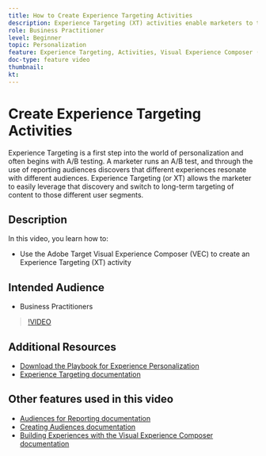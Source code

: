```yaml
---
title: How to Create Experience Targeting Activities
description: Experience Targeting (XT) activities enable marketers to target specific content to a specific audience. Learn the benefits of XT activities and how to create and use them.
role: Business Practitioner
level: Beginner
topic: Personalization
feature: Experience Targeting, Activities, Visual Experience Composer (VEC)
doc-type: feature video
thumbnail:
kt:
---
```


# Create Experience Targeting Activities

Experience Targeting is a first step into the world of personalization and often begins with A/B testing. A marketer runs an A/B test, and through the use of reporting audiences discovers that different experiences resonate with different audiences. Experience Targeting (or XT) allows the marketer to easily leverage that discovery and switch to long-term targeting of content to those different user segments.

## Description

In this video, you learn how to:

* Use the Adobe Target Visual Experience Composer (VEC) to create an Experience Targeting (XT) activity

## Intended Audience

* Business Practitioners

>[!VIDEO](https://video.tv.adobe.com/v/22418?quality=12)

## Additional Resources

* [Download the Playbook for Experience Personalization](https://guided.adobe.com/?promoid=K42KVXHD&mv=other&search=personalization+playbook#recommended/solutions/target)
* [Experience Targeting documentation](https://docs.adobe.com/content/help/en/target/using/activities/experience-targeting/experience-target.html)

## Other features used in this video

* [Audiences for Reporting documentation](https://docs.adobe.com/help/en/target/using/audiences/managing-audience-filters.html)
* [Creating Audiences documentation](https://docs.adobe.com/content/help/en/target/using/audiences/create-audiences/create-audience.html)
* [Building Experiences with the Visual Experience Composer documentation](https://docs.adobe.com/content/help/en/target/using/experiences/experiences.html)
